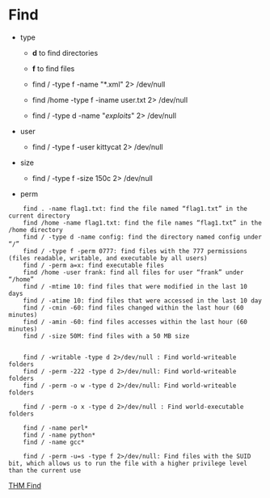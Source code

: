 # Find

- type
    - **d** to find directories
    - **f** to find files


    - find / -type f -name "*.xml" 2> /dev/null
    - find /home -type f -iname user.txt 2> /dev/null
    - find / -type d -name "*exploits*" 2> /dev/null


- user
    - find / -type f -user kittycat 2> /dev/null
- size
    - find / -type f -size 150c 2> /dev/null
- perm



```
    find . -name flag1.txt: find the file named “flag1.txt” in the current directory
    find /home -name flag1.txt: find the file names “flag1.txt” in the /home directory
    find / -type d -name config: find the directory named config under “/”
    find / -type f -perm 0777: find files with the 777 permissions (files readable, writable, and executable by all users)
    find / -perm a=x: find executable files
    find /home -user frank: find all files for user “frank” under “/home”
    find / -mtime 10: find files that were modified in the last 10 days
    find / -atime 10: find files that were accessed in the last 10 day
    find / -cmin -60: find files changed within the last hour (60 minutes)
    find / -amin -60: find files accesses within the last hour (60 minutes)
    find / -size 50M: find files with a 50 MB size


    find / -writable -type d 2>/dev/null : Find world-writeable folders
    find / -perm -222 -type d 2>/dev/null: Find world-writeable folders
    find / -perm -o w -type d 2>/dev/null: Find world-writeable folders

    find / -perm -o x -type d 2>/dev/null : Find world-executable folders

    find / -name perl*
    find / -name python*
    find / -name gcc*

    find / -perm -u=s -type f 2>/dev/null: Find files with the SUID bit, which allows us to run the file with a higher privilege level than the current use

```

[THM Find](https://tryhackme.com/room/thefindcommand)


